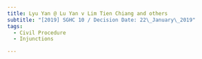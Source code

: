 ```yaml
---
title: Lyu Yan @ Lu Yan v Lim Tien Chiang and others
subtitle: "[2019] SGHC 10 / Decision Date: 22\_January\_2019"
tags:
  - Civil Procedure
  - Injunctions

---
```

